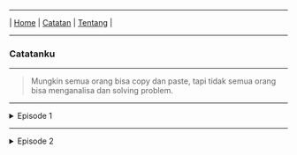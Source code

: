 * * *
| [Home](https://gand0r.my.id/) | [Catatan](https://gand0r.github.io/catatanku) | [Tentang](https://gand0r.github.io/) |
* * *

### Catatanku

* * *

> Mungkin semua orang bisa copy dan paste, tapi tidak semua orang bisa menganalisa dan solving problem.


* * *

<details><summary>Episode 1</summary>
<p>
   <br>
   mengganti Dns dengan menggunakan wmic via command line
   <br>
   - wmic nicconfig where (IPEnabled=TRUE) call SetDNSServerSearchOrder ()
   <br>
   - wmic nicconfig where (IPEnabled=TRUE) call SetDNSServerSearchOrder ("8.8.8.8", "8.8.4.4")
   <br>
</p>
</details>

* * *

<details><summary>Episode 2</summary>
<p>
   
   mengganti Dns dengan menggunakan wmic (sudah di coba di windows 7 sp1)
   ```
   - wmic nicconfig where (IPEnabled=TRUE) call SetDNSServerSearchOrder ()
   - wmic nicconfig where (IPEnabled=TRUE) call SetDNSServerSearchOrder ("8.8.8.8", "8.8.4.4")
   ```
   
</p>
</details>

